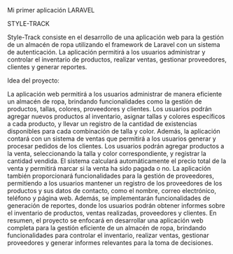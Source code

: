 Mi primer aplicación LARAVEL

STYLE-TRACK

Style-Track consiste en el desarrollo de una aplicación web para la gestión de un almacén de ropa utilizando el framework de Laravel con un sistema de autenticación. La aplicación permitirá a los usuarios administrar y controlar el inventario de productos, realizar ventas, gestionar proveedores, clientes y generar reportes.


Idea del proyecto:

La aplicación web permitirá a los usuarios administrar de manera eficiente un almacén de ropa, brindando funcionalidades como la gestión de productos, tallas, colores, proveedores y clientes. Los usuarios podrán agregar nuevos productos al inventario, asignar tallas y colores específicos a cada producto, y llevar un registro de la cantidad de existencias disponibles para cada combinación de talla y color.
Además, la aplicación contará con un sistema de ventas que permitirá a los usuarios generar y procesar pedidos de los clientes. Los usuarios podrán agregar productos a la venta, seleccionando la talla y color correspondiente, y registrar la cantidad vendida. El sistema calculará automáticamente el precio total de la venta y permitirá marcar si la venta ha sido pagada o no.
La aplicación también proporcionará funcionalidades para la gestión de proveedores, permitiendo a los usuarios mantener un registro de los proveedores de los productos y sus datos de contacto, como el nombre, correo electrónico, teléfono y página web.
Además, se implementarán funcionalidades de generación de reportes, donde los usuarios podrán obtener informes sobre el inventario de productos, ventas realizadas, proveedores y clientes.
En resumen, el proyecto se enfocará en desarrollar una aplicación web completa para la gestión eficiente de un almacén de ropa, brindando funcionalidades para controlar el inventario, realizar ventas, gestionar proveedores y generar informes relevantes para la toma de decisiones.
